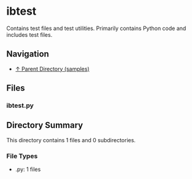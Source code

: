 # ibtest

Contains test files and test utilities. Primarily contains Python code and includes test files.

## Navigation

* [↑ Parent Directory (samples)](../README.md)

## Files

### ibtest.py




## Directory Summary

This directory contains 1 files and 0 subdirectories.

### File Types

* .py: 1 files
